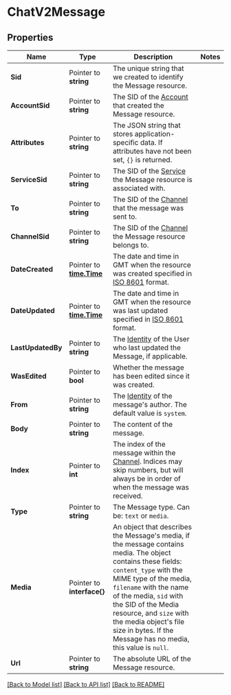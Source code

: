 # ChatV2Message

## Properties

Name | Type | Description | Notes
------------ | ------------- | ------------- | -------------
**Sid** | Pointer to **string** | The unique string that we created to identify the Message resource. |
**AccountSid** | Pointer to **string** | The SID of the [Account](https://www.twilio.com/docs/iam/api/account) that created the Message resource. |
**Attributes** | Pointer to **string** | The JSON string that stores application-specific data. If attributes have not been set, `{}` is returned. |
**ServiceSid** | Pointer to **string** | The SID of the [Service](https://www.twilio.com/docs/chat/rest/service-resource) the Message resource is associated with. |
**To** | Pointer to **string** | The SID of the [Channel](https://www.twilio.com/docs/chat/channels) that the message was sent to. |
**ChannelSid** | Pointer to **string** | The SID of the [Channel](https://www.twilio.com/docs/chat/channels) the Message resource belongs to. |
**DateCreated** | Pointer to [**time.Time**](time.Time.md) | The date and time in GMT when the resource was created specified in [ISO 8601](https://en.wikipedia.org/wiki/ISO_8601) format. |
**DateUpdated** | Pointer to [**time.Time**](time.Time.md) | The date and time in GMT when the resource was last updated specified in [ISO 8601](https://en.wikipedia.org/wiki/ISO_8601) format. |
**LastUpdatedBy** | Pointer to **string** | The [Identity](https://www.twilio.com/docs/chat/identity) of the User who last updated the Message, if applicable. |
**WasEdited** | Pointer to **bool** | Whether the message has been edited since it was created. |
**From** | Pointer to **string** | The [Identity](https://www.twilio.com/docs/chat/identity) of the message's author. The default value is `system`. |
**Body** | Pointer to **string** | The content of the message. |
**Index** | Pointer to **int** | The index of the message within the [Channel](https://www.twilio.com/docs/chat/channels). Indices may skip numbers, but will always be in order of when the message was received. |
**Type** | Pointer to **string** | The Message type. Can be: `text` or `media`. |
**Media** | Pointer to **interface{}** | An object that describes the Message's media, if the message contains media. The object contains these fields: `content_type` with the MIME type of the media, `filename` with the name of the media, `sid` with the SID of the Media resource, and `size` with the media object's file size in bytes. If the Message has no media, this value is `null`. |
**Url** | Pointer to **string** | The absolute URL of the Message resource. |

[[Back to Model list]](../README.md#documentation-for-models) [[Back to API list]](../README.md#documentation-for-api-endpoints) [[Back to README]](../README.md)


